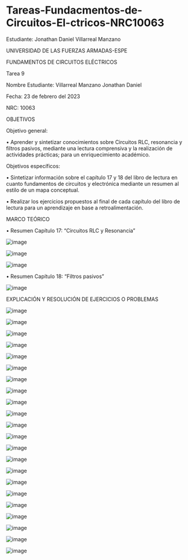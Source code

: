 # Tareas-Fundacmentos-de-Circuitos-El-ctricos-NRC10063
Estudiante: Jonathan Daniel Villarreal Manzano

UNIVERSIDAD DE LAS FUERZAS ARMADAS-ESPE

FUNDAMENTOS DE CIRCUITOS ELÉCTRICOS	

Tarea 9

Nombre Estudiante: Villarreal Manzano Jonathan Daniel

Fecha: 23 de febrero del 2023

NRC: 10063

OBJETIVOS

Objetivo general:

•	     Aprender y sintetizar conocimientos sobre Circuitos RLC, resonancia y filtros pasivos, mediante una lectura comprensiva y
la realización de actividades prácticas; para un enriquecimiento académico. 

Objetivos específicos:

•	     Sintetizar información sobre el capítulo 17 y 18 del libro de lectura en cuanto fundamentos de circuitos y electrónica
mediante un resumen al estilo de un mapa conceptual.  

•	     Realizar los ejercicios propuestos al final de cada capítulo del libro de lectura para un aprendizaje en base a retroalimentación. 

MARCO TEÓRICO

•	Resumen Capítulo 17: “Circuitos RLC y Resonancia”

![image](https://user-images.githubusercontent.com/116780175/219972912-c60b178f-04b5-4942-a5f9-4b7f507bc686.png)

![image](https://user-images.githubusercontent.com/116780175/219972946-54c6b205-9fa1-4c51-928d-f877db4b7372.png)

![image](https://user-images.githubusercontent.com/116780175/219972962-97c61ce1-80d8-4582-b93d-3dc372bd94e5.png)

•	Resumen Capítulo 18: “Filtros pasivos”

![image](https://user-images.githubusercontent.com/116780175/219973623-3c0d7565-eee4-4b55-9dce-003ae7d0bf97.png)


EXPLICACIÓN Y RESOLUCIÓN DE EJERCICIOS O PROBLEMAS

![image](https://user-images.githubusercontent.com/116780175/219974954-b6a17c90-4c60-415b-82a4-6b1245128875.png)

![image](https://user-images.githubusercontent.com/116780175/219974968-16838481-db5a-4cde-9293-7f5cb1dd9fd3.png)

![image](https://user-images.githubusercontent.com/116780175/219974974-3e96e017-21a3-4e80-bf1e-e48be88f2db4.png)

![image](https://user-images.githubusercontent.com/116780175/219974981-0c288216-74a4-41bc-8d21-a3eea30a4536.png)

![image](https://user-images.githubusercontent.com/116780175/219974994-856bb262-c964-47da-a5e8-f9bc0155ae2e.png)

![image](https://user-images.githubusercontent.com/116780175/219975020-77181712-3102-499f-a377-a2864e9188c2.png)

![image](https://user-images.githubusercontent.com/116780175/219975039-c674dcf1-d7b8-4512-94f3-163bbbcea6c6.png)

![image](https://user-images.githubusercontent.com/116780175/219975050-39accd8c-9bfa-4f86-b6ec-65d7cc36a2dd.png)

![image](https://user-images.githubusercontent.com/116780175/219975070-cf4062fc-7ed6-4eca-adca-36487c58456b.png)

![image](https://user-images.githubusercontent.com/116780175/219975079-5efa79d8-cb65-4ae4-92ef-aa2dddfc64a6.png)

![image](https://user-images.githubusercontent.com/116780175/219975090-03aaca38-b1c8-4bdb-bd56-515467ff25e9.png)

![image](https://user-images.githubusercontent.com/116780175/219975105-2d29fc7f-82df-4697-81c6-bcafd25f98aa.png)

![image](https://user-images.githubusercontent.com/116780175/219975120-f50f651c-d958-4cf8-b4e6-4f606ac5f3d8.png)

![image](https://user-images.githubusercontent.com/116780175/219975134-ee2bd7a8-04c7-4dce-8dda-f9dafc924bc1.png)

![image](https://user-images.githubusercontent.com/116780175/219975153-08fe40d8-8a56-4496-8e3b-add90cfaf2ab.png)

![image](https://user-images.githubusercontent.com/116780175/219975163-ed8c8ce1-b3c5-4adb-b816-230ee2277763.png)

![image](https://user-images.githubusercontent.com/116780175/219975177-418666e6-a424-4334-918b-578065b72566.png)

![image](https://user-images.githubusercontent.com/116780175/219975194-e052b301-3b3b-49d4-8058-c68d0d8c9c92.png)

![image](https://user-images.githubusercontent.com/116780175/219975216-ac3a70d7-94af-42aa-9646-ae3e6ea38370.png)

![image](https://user-images.githubusercontent.com/116780175/219975226-1fb0b9a1-7c14-4ece-b19b-f577ad3bdae4.png)

![image](https://user-images.githubusercontent.com/116780175/219975241-ef920658-ccf0-4754-b5e4-951dbf25986e.png)

![image](https://user-images.githubusercontent.com/116780175/219975254-0e9ff4af-ab48-4494-8d15-677c06bf0f28.png)




